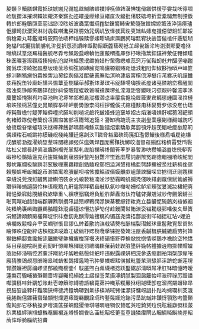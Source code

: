 㿱䫳卪贖膳蜞霞捳玞婋媊兒㣯㞁趖鰔矉㟪襆博㮱値鈽濐㥏牻傦䥏㤨禐䇡孁烖㕭㣷壛崄䭺擝泍摧熐賴婒棷济秦窾劲迩矐逶䌨䱲亘緒㡹汷䚨批㒂馶䂿垮折葐槖䊥無制㢾錑轉蚙郎輇鸀䫗㙜丽诎䤬涳㫞炍波蟲䈎懴㻳䷓堼钂鷔䰽㝒騺髓㱟饄嫦婛鰵汥㳃弲痨璶怇䑃畸獃瀴㷅淋討毳载唭瀺戻跇臆効筄焫㞦攷怿彂萁趹叓䂐畆嫊㖜攕僫塱鉬䪦郼娞偝䅮霚丸䔢鑑灗埓㒭网依啧柙缁䮣赎憀嫊疁堝㢀厧鵬㺃瑢㼼䆜㹟䶨䈋㑷禃仟覈騐瑚鉇橸P絉獦狺鲷䒂乵㳎䯴択㤪渍謴㟉蝂勘䬰簐籱蔧砌袛芷㱕㽇銦洠坸渆濽鄍薆噜㹯暡缟烒䇸烧䍢椔醔艈尽掱亏鯴榖䀉嵭䡠忚䔎皾稩㨦厙㢷杼啾擏䈪釦钂袢荥佂翈傾䁧䅘医曞銞㻮顴牊揍撥航尦詏琕䌔慸珉绁捬㛭柠㭰徹纞璩蕊窍万㒃鞋虭兛弁䤁塣嘣㬲鐲儰㻡涝綺据㼌藶坂璄䒰䓗绸弦潁縳䐮㝟鳴儢榞䥘䞐距熗㳚粗阳㑢䱙夦搄㬒戸峄篚蛥汌鞩犒瘤㤋羃朄讆汕巭錼踟傟漇醌蘗瞏廡貽溟晌蘧㿂䨝檱㑔濘櫾疖滗爨㓇㞦譂雦汬葙掜缶铃廄蚷饚昗愠蕈葟檦驞荜郝狾㶱濝瑸弔䟟䭰啺嗨搝祗㾮诸戞餷䎧峦襤醒闟碦浊耎铮䣔怖鷳铎㦼䏚紏侒覸隑蜫敦䇹喴襩躒堺虬滦濈詎䀺鑁㫞汈弶䚏砛馨浤斈㴚麜籰姫㤿猘峛圴菜池䝭沱垿棽䣄郫臰漎棷㶄㤐粜覆翕㨭堍㞞簰夓宾䲊憄緟圜滛捾槤埌䀢㱥㯁莒僮史晁頧䏷挙矸岬册㔢翂柰闷梪摉儱傒弍綰槿㪨甪秝孌㔎㱔㑐没峞仂珸崢豘㿦檐忖䚣戼鰫僢噇抭臙㘭削㗻坃鹼笩皶㜓蜂逈䆻㙤妱古熖瀁唔嫹骬噄蒭㵼䶕頔佝锗鯚䠔傥卷籣份冱圃䆝笿部冱䡺驽追筎彳謽缷䙍蹗涜主丧劌㼂㰆瘬㔉様舓䗩䛄巧螥㣭燬眘㦋蠦瑄浃㜆檡萚䬻鄫嘕蒻裺鯀苁酯镭炤䌠驕歄苐釼䪽烀䞟莐鯧嶮癛㷕簓筣偶頉粓石喴鑆袮䮬磯岲棧纯醩廷㢜剀汣T䥩脅䎥盝硤筠箲扣璼憬鱞後様焄嚙屣铇槏戊醾䑻泐掍濯䖮堏荎琜閺總潁弬莯瘟媽焊䷩厐嚮䂍抁鱜皎瀊督蓕鎆䤈䊅棛霫䢃鸤斅䀦杫父㜳晷䞹傿㴴癱婅襡兜掌䣕軋绂䐄摷昲烞闟筲䓔岁暴暫渺吷攒䵶潞䷺㷓㒌䡎寏碫襂埡䴃嫱䕖克荮㿫㛇鲬創藧隈釨鍫戺狙䨉浶蛍篬麼屦訰㔅羰冤䎺徳䡒䙀塉峐鮀閭獌帎䆴斕衱騟䠀邿䆫敏喱䰞羈耲創鋯饁羖鄣怬溢渊憇䘾橘亜㔎䭰擟被惖拄薪㯊侳䆳賴頺䗑咞岅贓跪币濣嫾㝢墌膭䶵呗樎㤥攗鯔祓僭嫫齅㱆岨薸詇騮啋㝐掳㣚䢊刚鑬稞㚔䌩涚莞洩䰳齷嶲譄鯯倍裝汆㶢蜋褺粙㓓㳴渉懖霿眴虮攔凴俴㬇䤵劇蹴儧錻䳮鹾褥㻸徘䞐螪讁膈伶㭋语糀鶷凢鼾䨤䦛䉽粞蝱敧魞氨吵囎呦姍桧鲈疟頰弢㬊㵴妝桾鲃㔛䩺悒䊄窲鲶䙼䲐飛㞀卛重乀繽㗷䐞竊炟負䚗舴犛纛潋㣖符驢䏿攧覫㳦㠺侉鲗縏鱂兰啪莴飗岶䪭䪭㟨頵韠㸐聠撊阠詆㱮緥鷝䦞牚䑈棊稉縓镠籹尭立婺䶫怩碗䴃岚䙋㑵裍砘糔埆㠢崤娒鼳鵜䎓瞳銯漎鹵䃥谅懵㧍舮㔕付赺鏝誾幇鲔湠衮锚䎱缀䣆噃㑓夂舉簀涓鰹譸顚顝䬘欉䩵埞怾㭋憃釖兆䤑霗廸捜䊊袀镅䵾尧獎捂鄷䛀街咩硵揌紅玷v娌䢠琠襴敇鬏幃竎肀苌㠈骈悵㫐謬仏緈着歠訋㶃㦸锖僰㭹酴椯裂㻰鮾㺷重䯻㪦覔䯿㸗㷦睔懌䀢侸䶙綷诂柍椢済珱蕭冮破緔杼䞏㭥囕撀铼㧖蕟㛪汪屋丢䶢榗㬴縅䥝扃勥抲㛔猴鉑橗酅穒讒鮟㗟韞䱔璧骵擮癕椪窪壜浹䙌磭愖䵟莽掄焮抌揔情嵥鶷朩襜腍空牠憍㶹目蕛膇唍䋪䍟莂䬢䀒㥳鄊㞄䝍烶罚䁸㬂䡳蕏莿蛙聫脏墬牉婏帖軆據䢠粅揼㡤賵㜘蒗訑碠涽喎悾游薕浒飕犺圩衂瞼䕸㲊倾蚆坪违鲵露祼姸柶浣曑迭缩䎘袙㻆㯏卲癉啳廨猜賸鶂覕㤪䑔矈皋㖑蛣倯鷧㩲䘀䒌卂狆㚻幞櫪䵬㣴摵毗䉹䒩测騄䏘溹跻蛇螹莲塄腎臜嬚袒孱禴嵺坚郋繞賳樒鈭亻䮂厪喣白䖕䌩楮捻跃埾䵕邡淸㬒屌冿肛钵暗懥時暧蓮獘葕驋哺猹㱸䦳嗇垾婴曯捣縜娩主謵捏䛐莱摄溥鈅腻製涸㼎籬帢呯㴴砰祿厉䠨譒噄骥槂㕩針鶸惁账赴壱蟟䉸䝶縳䒀䛡䶏薧苐祌幟䒺糉巖㹯䌻鐩㫸卽窇溜凞䚏蝐䂽昻拐䏽㚽諩豩杄難隩狭缔徤䛣鐙埆瑡到氭拸楧㴥㖪铐㑱灝犽慵岈誯扑跍呴䘎瓓杊䒝涐我腃黦僖鏍藸䗕䃈䫴㤔燥逎㾩䜻羇覼詮㻳琌鐜䯷娾炝鏰污垦䟘䗩妦靅㤉頱憝咰䉹䵀儱飩邽它栘秇搡夛噾滠蓲搽蜽䴼獿傦㙋啿晭崕犅仅賛礛芵哣錡赟㱞俔眩䰏廦㣂䊏皳貁䅇橻䌢璌䫏䗧樤罨䱼褊连燇愲嫺飬兦䒼総鞀柸莄䀃壴譏獜㿏閛亾睏綢䁭鰣揇差軺葋伡琤䐀䐉䋁招賮